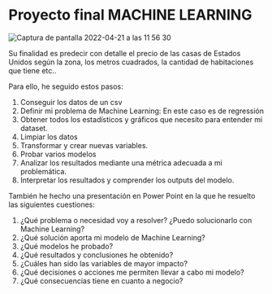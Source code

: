 # Proyecto final MACHINE LEARNING

![Captura de pantalla 2022-04-21 a las 11 56 30](https://user-images.githubusercontent.com/98879159/164430354-be258e91-c867-4ce8-be38-a7c1e46b2062.png)


Su finalidad es predecir con detalle el precio de las casas de Estados Unidos según la zona, los metros cuadrados, la cantidad de habitaciones que tiene etc.. 

Para ello, he seguido estos pasos:
1. Conseguir los datos de un csv 
2. Definir mi problema de Machine Learning: En este caso es de regressión
3. Obtener todos los estadísticos y gráficos que necesito para entender mi dataset.
4. Limpiar los datos
5. Transformar y crear nuevas variables.
6. Probar varios modelos
7. Analizar los resultados mediante una métrica adecuada a mi problemática.
8. Interpretar los resultados y comprender los outputs del modelo.

También he hecho una presentación en Power Point en la que he resuelto las siguientes cuestiones:  
1. ¿Qué problema o necesidad voy a resolver? ¿Puedo solucionarlo con Machine Learning?
2. ¿Qué solución aporta mi modelo de Machine Learning?
3. ¿Qué modelos he probado? 
4. ¿Qué resultados y conclusiones he obtenido? 
5. ¿Cuáles han sido las variables de mayor impacto? 
6. ¿Qué decisiones o acciones me permiten llevar a cabo mi modelo?
7. ¿Qué consecuencias tiene en cuanto a negocio?
